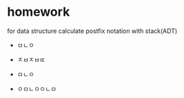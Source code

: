 # homework
for data structure
calculate postfix notation with stack(ADT)
* ㅁㄴㅇ
 * ㅈㅂㅈㅂㄸ
* ㅁㄴㅇ

* ㅇㅁㄴㅇㅇㄴㅁ
